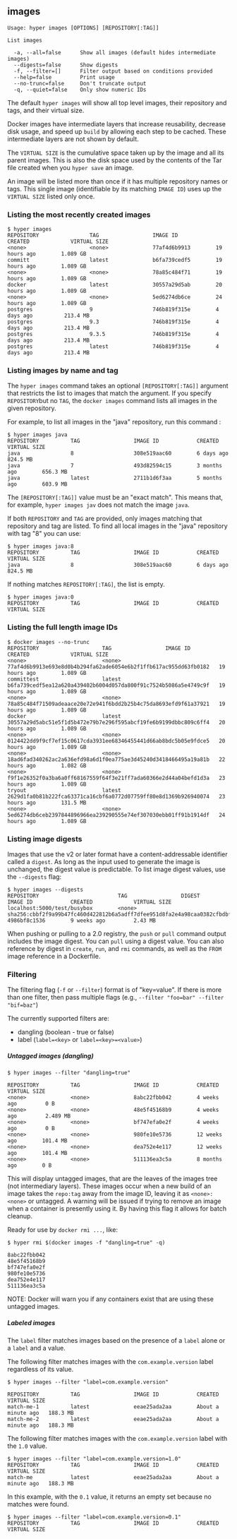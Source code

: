 ## images

    Usage: hyper images [OPTIONS] [REPOSITORY[:TAG]]

    List images

      -a, --all=false      Show all images (default hides intermediate images)
      --digests=false      Show digests
      -f, --filter=[]      Filter output based on conditions provided
      --help=false         Print usage
      --no-trunc=false     Don't truncate output
      -q, --quiet=false    Only show numeric IDs

The default `hyper images` will show all top level images, their repository and tags, and their virtual size.

Docker images have intermediate layers that increase reusability, decrease disk usage, and speed up `build` by
allowing each step to be cached. These intermediate layers are not shown by default.

The `VIRTUAL SIZE` is the cumulative space taken up by the image and all its parent images. This is also the disk space used by the contents of the Tar file created when you `hyper save` an image.

An image will be listed more than once if it has multiple repository names or tags. This single image (identifiable by its matching `IMAGE ID`) uses up the `VIRTUAL SIZE` listed only once.

### Listing the most recently created images

    $ hyper images
    REPOSITORY                TAG                 IMAGE ID            CREATED             VIRTUAL SIZE
    <none>                    <none>              77af4d6b9913        19 hours ago        1.089 GB
    committ                   latest              b6fa739cedf5        19 hours ago        1.089 GB
    <none>                    <none>              78a85c484f71        19 hours ago        1.089 GB
    docker                    latest              30557a29d5ab        20 hours ago        1.089 GB
    <none>                    <none>              5ed6274db6ce        24 hours ago        1.089 GB
    postgres                  9                   746b819f315e        4 days ago          213.4 MB
    postgres                  9.3                 746b819f315e        4 days ago          213.4 MB
    postgres                  9.3.5               746b819f315e        4 days ago          213.4 MB
    postgres                  latest              746b819f315e        4 days ago          213.4 MB

### Listing images by name and tag

The `hyper images` command takes an optional `[REPOSITORY[:TAG]]` argument that restricts the list to images that match the argument. If you specify `REPOSITORY`but no `TAG`, the `docker images` command lists all images in the given repository.

For example, to list all images in the "java" repository, run this command :

    $ hyper images java
    REPOSITORY          TAG                 IMAGE ID            CREATED             VIRTUAL SIZE
    java                8                   308e519aac60        6 days ago          824.5 MB
    java                7                   493d82594c15        3 months ago        656.3 MB
    java                latest              2711b1d6f3aa        5 months ago        603.9 MB

The `[REPOSITORY[:TAG]]` value must be an "exact match". This means that, for example, `hyper images jav` does not match the image `java`.

If both `REPOSITORY` and `TAG` are provided, only images matching that repository and tag are listed.  To find all local images in the "java" repository with tag "8" you can use:

    $ hyper images java:8
    REPOSITORY          TAG                 IMAGE ID            CREATED             VIRTUAL SIZE
    java                8                   308e519aac60        6 days ago          824.5 MB

If nothing matches `REPOSITORY[:TAG]`, the list is empty.

    $ hyper images java:0
    REPOSITORY          TAG                 IMAGE ID            CREATED             VIRTUAL SIZE

### Listing the full length image IDs

    $ docker images --no-trunc
    REPOSITORY                    TAG                 IMAGE ID                                                           CREATED             VIRTUAL SIZE
    <none>                        <none>              77af4d6b9913e693e8d0b4b294fa62ade6054e6b2f1ffb617ac955dd63fb0182   19 hours ago        1.089 GB
    committest                    latest              b6fa739cedf5ea12a620a439402b6004d057da800f91c7524b5086a5e4749c9f   19 hours ago        1.089 GB
    <none>                        <none>              78a85c484f71509adeaace20e72e941f6bdd2b25b4c75da8693efd9f61a37921   19 hours ago        1.089 GB
    docker                        latest              30557a29d5abc51e5f1d5b472e79b7e296f595abcf19fe6b9199dbbc809c6ff4   20 hours ago        1.089 GB
    <none>                        <none>              0124422dd9f9cf7ef15c0617cda3931ee68346455441d66ab8bdc5b05e9fdce5   20 hours ago        1.089 GB
    <none>                        <none>              18ad6fad340262ac2a636efd98a6d1f0ea775ae3d45240d3418466495a19a81b   22 hours ago        1.082 GB
    <none>                        <none>              f9f1e26352f0a3ba6a0ff68167559f64f3e21ff7ada60366e2d44a04befd1d3a   23 hours ago        1.089 GB
    tryout                        latest              2629d1fa0b81b222fca63371ca16cbf6a0772d07759ff80e8d1369b926940074   23 hours ago        131.5 MB
    <none>                        <none>              5ed6274db6ceb2397844896966ea239290555e74ef307030ebb01ff91b1914df   24 hours ago        1.089 GB

### Listing image digests

Images that use the v2 or later format have a content-addressable identifier called a `digest`. As long as the input used to generate the image is unchanged, the digest value is predictable. To list image digest values, use the `--digests` flag:

    $ hyper images --digests
    REPOSITORY                         TAG                 DIGEST                                                                    IMAGE ID            CREATED             VIRTUAL SIZE
    localhost:5000/test/busybox        <none>              sha256:cbbf2f9a99b47fc460d422812b6a5adff7dfee951d8fa2e4a98caa0382cfbdbf   4986bf8c1536        9 weeks ago         2.43 MB

When pushing or pulling to a 2.0 registry, the `push` or `pull` command output includes the image digest. You can `pull` using a digest value. You can also reference by digest in `create`, `run`, and `rmi` commands, as well as the `FROM` image reference in a Dockerfile.

### Filtering

The filtering flag (`-f` or `--filter`) format is of "key=value". If there is more than one filter, then pass multiple flags (e.g., `--filter "foo=bar" --filter "bif=baz"`)

The currently supported filters are:

* dangling (boolean - true or false)
* label (`label=<key>` or `label=<key>=<value>`)

##### Untagged images (dangling)

    $ hyper images --filter "dangling=true"

    REPOSITORY          TAG                 IMAGE ID            CREATED             VIRTUAL SIZE
    <none>              <none>              8abc22fbb042        4 weeks ago         0 B
    <none>              <none>              48e5f45168b9        4 weeks ago         2.489 MB
    <none>              <none>              bf747efa0e2f        4 weeks ago         0 B
    <none>              <none>              980fe10e5736        12 weeks ago        101.4 MB
    <none>              <none>              dea752e4e117        12 weeks ago        101.4 MB
    <none>              <none>              511136ea3c5a        8 months ago        0 B

This will display untagged images, that are the leaves of the images tree (not intermediary layers). These images occur when a new build of an image takes the `repo:tag` away from the image ID, leaving it as `<none>:<none>` or untagged. A warning will be issued if trying to remove an image when a container is presently using it. By having this flag it allows for batch cleanup.

Ready for use by `docker rmi ...`, like:

    $ hyper rmi $(docker images -f "dangling=true" -q)

    8abc22fbb042
    48e5f45168b9
    bf747efa0e2f
    980fe10e5736
    dea752e4e117
    511136ea3c5a

NOTE: Docker will warn you if any containers exist that are using these untagged images.

##### Labeled images

The `label` filter matches images based on the presence of a `label` alone or a `label` and a value.

The following filter matches images with the `com.example.version` label regardless of its value.

    $ hyper images --filter "label=com.example.version"

    REPOSITORY          TAG                 IMAGE ID            CREATED              VIRTUAL SIZE
    match-me-1          latest              eeae25ada2aa        About a minute ago   188.3 MB
    match-me-2          latest              eeae25ada2aa        About a minute ago   188.3 MB

The following filter matches images with the `com.example.version` label with the `1.0` value.

    $ hyper images --filter "label=com.example.version=1.0"
    REPOSITORY          TAG                 IMAGE ID            CREATED              VIRTUAL SIZE
    match-me            latest              eeae25ada2aa        About a minute ago   188.3 MB

In this example, with the `0.1` value, it returns an empty set because no matches were found.

    $ hyper images --filter "label=com.example.version=0.1"
    REPOSITORY          TAG                 IMAGE ID            CREATED              VIRTUAL SIZE
